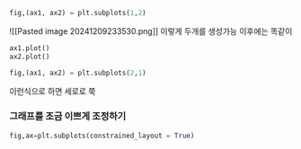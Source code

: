 

```python
fig,(ax1, ax2) = plt.subplots(1,2)
```
![[Pasted image 20241209233530.png]]
이렇게 두개를 생성가능
이후에는 똑같이 
```python
ax1.plot()
ax2.plot()
```

```python
fig,(ax1, ax2) = plt.subplots(2,1)
```
이런식으로 하면 세로로 쭉


### 그래프를 조금 이쁘게 조정하기
```python
fig,ax=plt.subplots(constrained_layout = True)
```